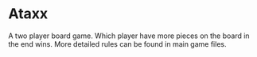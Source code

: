 # Ataxx
A two player board game. Which player have more pieces on the board in the end wins. More detailed rules can be found in main game files.
